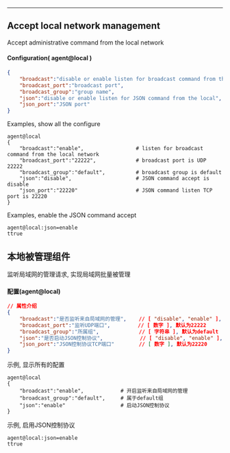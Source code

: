 ***
## Accept local network management
Accept administrative command from the local network

#### Configuration( agent@local )
```json
{
    "broadcast":"disable or enable listen for broadcast command from the local",  // [ "disable", "enable" ]
    "broadcast_port":"broadcast port",                                            // [ number ], default is 22222
    "broadcast_group":"group name",                                               // [ string ], default is default
    "json":"disable or enable listen for JSON command from the local",            // [ "disable", "enable" ]
    "json_port":"JSON port"                                                       // [ number ], defaultis 22220
}
```
Examples, show all the configure
```shell
agent@local
{
    "broadcast":"enable",                 # listen for broadcast command from the local network
    "broadcast_port":"22222",             # broadcast port is UDP 22222
    "broadcast_group":"default",          # broadcast group is default
    "json":"disable",                     # JSON command accept is disable
    "json_port":"22220"                   # JSON command listen TCP port is 22220
}
```  
Examples, enable the JSON command accept
```shell
agent@local:json=enable
ttrue
```  


## 本地被管理组件
监听局域网的管理请求, 实现局域网批量被管理

#### **配置(agent@local)** 
```json
// 属性介绍
{
    "broadcast":"是否监听来自局域网的管理",    // [ "disable", "enable" ], enable为开启, disable或其它表示关闭
    "broadcast_port":"监听UDP端口",         // [ 数字 ], 默认为22222
    "broadcast_group":"所属组",             // [ 字符串 ], 默认为default
    "json":"是否启动JSON控制协议",            // [ "disable", "enable" ], enable为开启, disable或其它为关闭(不建议默认开启, 除非局域网为安全信任区域)
    "json_port":"JSON控制协议TCP端口"        // [ 数字 ], 默认为22220
}
```
示例, 显示所有的配置
```shell
agent@local
{
    "broadcast":"enable",            # 开启监听来自局域网的管理
    "broadcast_group":"default",     # 属于default组
    "json":"enable"                  # 启动JSON控制协议
}
```
示例, 启用JSON控制协议
```shell
agent@local:json=enable
ttrue
```  

